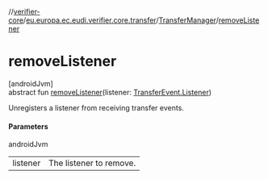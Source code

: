 //[verifier-core](../../../index.md)/[eu.europa.ec.eudi.verifier.core.transfer](../index.md)/[TransferManager](index.md)/[removeListener](remove-listener.md)

# removeListener

[androidJvm]\
abstract fun [removeListener](remove-listener.md)(listener: [TransferEvent.Listener](../-transfer-event/-listener/index.md))

Unregisters a listener from receiving transfer events.

#### Parameters

androidJvm

| | |
|---|---|
| listener | The listener to remove. |
